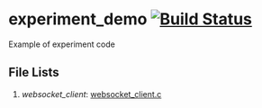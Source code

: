 # experiment_demo  [![Build Status](http://www.web-lovers.com/assets/bimg/build_passing.png)](http://www.web-lovers.com/)
Example of experiment code

## File Lists
1. *websocket_client*:  [websocket_client.c](https://github.com/wettper/experiment_demo/blob/master/websocket_client.c)
